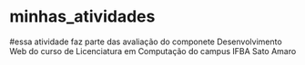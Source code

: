 # minhas_atividades
#essa  atividade faz parte das avaliação do  componete  Desenvolvimento Web do curso de Licenciatura em Computação do campus IFBA Sato Amaro
